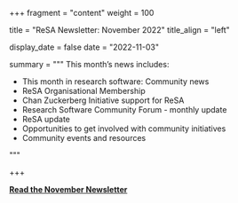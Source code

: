 +++ 
fragment = "content" 
weight = 100

title = "ReSA Newsletter: November 2022" 
title_align = "left"

display_date = false 
date = "2022-11-03"

summary = """ 
This month’s news includes:

* This month in research software: Community news
* ReSA Organisational Membership
* Chan Zuckerberg Initiative support for ReSA
* Research Software Community Forum - monthly update
* ReSA update
* Opportunities to get involved with community initiatives
* Community events and resources

"""

+++

**[Read the November Newsletter](https://preview.mailerlite.com/l0e3w6o6n0/2075462292480203265/p2w7/)**
